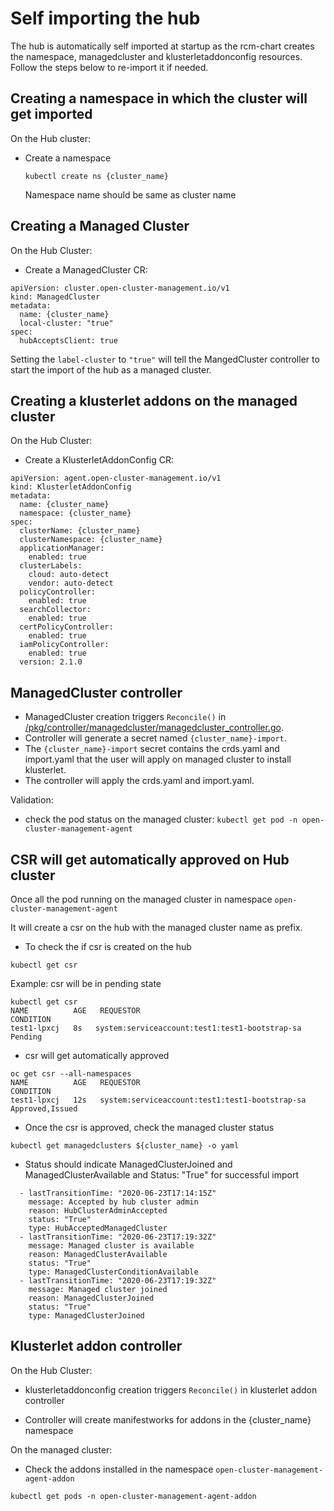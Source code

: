 # Self importing the hub

The hub is automatically self imported at startup as the rcm-chart creates the namespace, managedcluster and klusterletaddonconfig resources. Follow the steps below to re-import it if needed.

## Creating a namespace in which the cluster will get imported
On the Hub cluster:
- Create a namespace
  ```shell
  kubectl create ns {cluster_name}
  ```
  Namespace name should be same as cluster name

## Creating a Managed Cluster
On the Hub Cluster: 
- Create a ManagedCluster CR:

```
apiVersion: cluster.open-cluster-management.io/v1
kind: ManagedCluster
metadata:
  name: {cluster_name}
  local-cluster: "true"
spec:
  hubAcceptsClient: true
```

Setting the `label-cluster` to `"true"` will tell the MangedCluster controller to start the import of the hub as a managed cluster.

## Creating a klusterlet addons on the managed cluster

On the Hub Cluster: 
- Create a KlusterletAddonConfig CR:

```
apiVersion: agent.open-cluster-management.io/v1
kind: KlusterletAddonConfig
metadata:
  name: {cluster_name}
  namespace: {cluster_name}
spec:
  clusterName: {cluster_name}
  clusterNamespace: {cluster_name}
  applicationManager:
    enabled: true
  clusterLabels:
    cloud: auto-detect
    vendor: auto-detect
  policyController:
    enabled: true
  searchCollector:
    enabled: true
  certPolicyController:
    enabled: true
  iamPolicyController:
    enabled: true
  version: 2.1.0
```

## ManagedCluster controller

- ManagedCluster creation triggers `Reconcile()` in [/pkg/controller/managedcluster/managedcluster_controller.go](https://github.com/open-cluster-management/rcm-controller/blob/master/pkg/controller/managedcluster/managedcluster_controller.go).
- Controller will generate a secret named `{cluster_name}-import`.
- The `{cluster_name}-import` secret contains the crds.yaml and import.yaml that the user will apply on managed cluster to install klusterlet.
- The controller will apply the crds.yaml and import.yaml.

Validation:
- check the pod status on the managed cluster: `kubectl get pod -n open-cluster-management-agent`


## CSR will get automatically approved on Hub cluster

Once all the pod running on the managed cluster in namespace `open-cluster-management-agent`

It will create a csr on the hub with the managed cluster name as prefix.

- To check the if csr is created on the hub 

```
kubectl get csr
```
Example:  csr will be in pending state

```
kubectl get csr
NAME          AGE   REQUESTOR                                        CONDITION
test1-lpxcj   8s   system:serviceaccount:test1:test1-bootstrap-sa   Pending
```

- csr will get automatically approved

```
oc get csr --all-namespaces
NAME          AGE   REQUESTOR                                        CONDITION
test1-lpxcj   12s   system:serviceaccount:test1:test1-bootstrap-sa   Approved,Issued
```

- Once the csr is approved, check the managed cluster status

```
kubectl get managedclusters ${cluster_name} -o yaml
```

- Status should indicate ManagedClusterJoined and ManagedClusterAvailable and Status: "True" for successful import 

```
  - lastTransitionTime: "2020-06-23T17:14:15Z"
    message: Accepted by hub cluster admin
    reason: HubClusterAdminAccepted
    status: "True"
    type: HubAcceptedManagedCluster
  - lastTransitionTime: "2020-06-23T17:19:32Z"
    message: Managed cluster is available
    reason: ManagedClusterAvailable
    status: "True"
    type: ManagedClusterConditionAvailable
  - lastTransitionTime: "2020-06-23T17:19:32Z"
    message: Managed cluster joined
    reason: ManagedClusterJoined
    status: "True"
    type: ManagedClusterJoined
```

## Klusterlet addon controller

On the Hub Cluster: 
- klusterletaddonconfig creation triggers `Reconcile()` in klusterlet addon controller

- Controller will create manifestworks for addons in the {cluster_name} namespace

On the managed cluster:
- Check the addons installed in the namespace `open-cluster-management-agent-addon`

```
kubectl get pods -n open-cluster-management-agent-addon
```